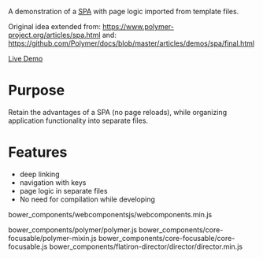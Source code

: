 A demonstration of a [SPA](http://en.wikipedia.org/wiki/Single-page_application) with page logic imported from template files.

Original idea extended from: https://www.polymer-project.org/articles/spa.html
and: https://github.com/Polymer/docs/blob/master/articles/demos/spa/final.html

[Live Demo](https://MetaMemoryT.github.io/spa-with-imported-template-demo)

# Purpose
Retain the advantages of a SPA (no page reloads), while organizing application functionality into separate files.

# Features
- deep linking
- navigation with keys
- page logic in separate files
- No need for compilation while developing

bower_components/webcomponentsjs/webcomponents.min.js

bower_components/polymer/polymer.js
bower_components/core-focusable/polymer-mixin.js
bower_components/core-focusable/core-focusable.js
bower_components/flatiron-director/director/director.min.js
